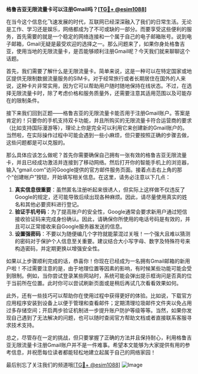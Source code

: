 **格鲁吉亚无限流量卡可以注册Gmail吗？[[TG💪+ @esim1088](https://t.me/s/esim1088)]**

在当今这个信息化飞速发展的时代，互联网已经深深融入了我们的日常生活。无论是工作、学习还是娱乐，网络都成为了不可或缺的一部分。而要享受这些便利的服务，首先需要的就是一个稳定的网络连接和一个属于自己的电子邮箱账号。说到电子邮箱，Gmail无疑是最受欢迎的选择之一。那么问题来了，如果你身处格鲁吉亚，使用当地的无限流量卡，是否能够顺利注册Gmail呢？今天我们就来聊聊这个话题。

首先，我们需要了解什么是无限流量卡。简单来说，这是一种可以在特定国家或地区提供无限制数据流量服务的SIM卡。对于经常旅行或者长期居住在国外的人来说，这种卡片非常实用，因为它可以帮助用户随时随地保持在线状态。不过，在选择无限流量卡时，除了考虑价格和服务质量外，还需要注意其适用范围以及可能存在的限制条件。

接下来我们回到正题——格鲁吉亚的无限流量卡能否用于注册Gmail账户。答案是肯定的！只要你的手机支持双卡功能，并且所购买的无限流量卡符合运营商的要求（比如支持国际漫游等），理论上你是完全可以利用它来创建新的Gmail账户的。当然啦，在实际操作过程中可能会遇到一些小麻烦，但只要按照正确的步骤去做，这些问题都是可以克服的。

那么具体应该怎么做呢？首先你需要确保自己拥有一张有效的格鲁吉亚无限流量卡，并且已经成功激活并连接到了移动网络。然后打开你的智能手机上的浏览器，输入“gmail.com”访问Google提供的官方邮件服务页面。接着点击右上角的那个“创建帐户”按钮，开始填写相关信息。在这里，请务必注意以下几点：

1. **真实信息很重要**：虽然匿名注册听起来很诱人，但实际上这样做不仅违反了Google的规定，还可能导致后续出现各种麻烦。因此，请尽量使用真实的姓名和其他必要资料进行登记。
2. **验证手机号码**：为了提高账户的安全性，Google通常会要求新用户通过短信接收验证码来完成身份确认。因此，请确保你所使用的电话号码是有效的，并且可以正常接收来自Google服务器发送的信息。
3. **设置强密码**：不要以为随便编几个字符就能蒙混过关哦！一个强大且难以猜测的密码对于保护个人信息至关重要。建议结合大小写字母、数字及特殊符号来构造密码，并定期更换以增强安全性。

如果以上步骤顺利完成的话，恭喜你！你现在已经成为一名拥有Gmail邮箱的新用户啦！不过需要注意的是，由于地理位置等因素的影响，有时候某些功能可能会受到限制。例如，当你尝试登录某些网站时，系统可能会弹出提示框询问是否真的位于当前所在位置。此时你可以尝试刷新页面或是稍后再试几次看看效果如何。

此外，还有一些技巧可以帮助你在使用过程中获得更好的体验。比如说，下载官方应用程序安装到设备上以便于管理和查看邮件；定期清理垃圾邮件文件夹以免占用过多存储空间；开启两步验证机制进一步提升账户防护等级等等。当然，如果你发现自己遇到了无法解决的问题，也可以随时查阅官方帮助文档或者直接联系客服寻求技术支持。

总之，尽管存在一定的挑战，但只要掌握了正确的方法并且保持耐心，利用格鲁吉亚无限流量卡注册Gmail账户并不是一件难事。希望本文能够为大家提供有用的参考信息，并祝愿每位读者都能轻松地建立起属于自己的网络家园！

最后别忘了关注我们的频道哦[[TG💪+ @esim1088](https://t.me/s/esim1088)] ![Image](https://i.postimg.cc/4NQfJmqS/Snipaste-2025-05-13-00-14-12.png)